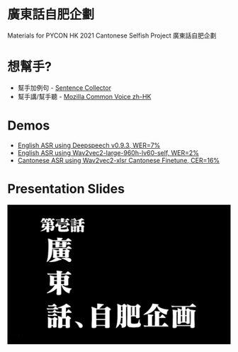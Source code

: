 # 廣東話自肥企劃
Materials for PYCON HK 2021 Cantonese Selfish Project 廣東話自肥企劃

# 想幫手?
* 幫手加例句 - [Sentence Collector](https://commonvoice.mozilla.org/sentence-collector/#/)
* 幫手講/幫手聽 - [Mozilla Common Voice zh-HK](https://commonvoice.mozilla.org/zh-HK)

# Demos
* [English ASR using Deepspeech v0.9.3, WER=7%](https://youtu.be/-OL-IIaRhA8)
* [English ASR using Wav2vec2-large-960h-lv60-self, WER=2%](https://youtu.be/lpk4JKY2Mbo)
* [Cantonese ASR using Wav2vec2-xlsr Cantonese Finetune, CER=16%](https://youtu.be/k_9RQ-ilGEc)

# Presentation Slides
[![Screenshot](banner.png)](Presentation_at_PyConHK_2021.pdf)

